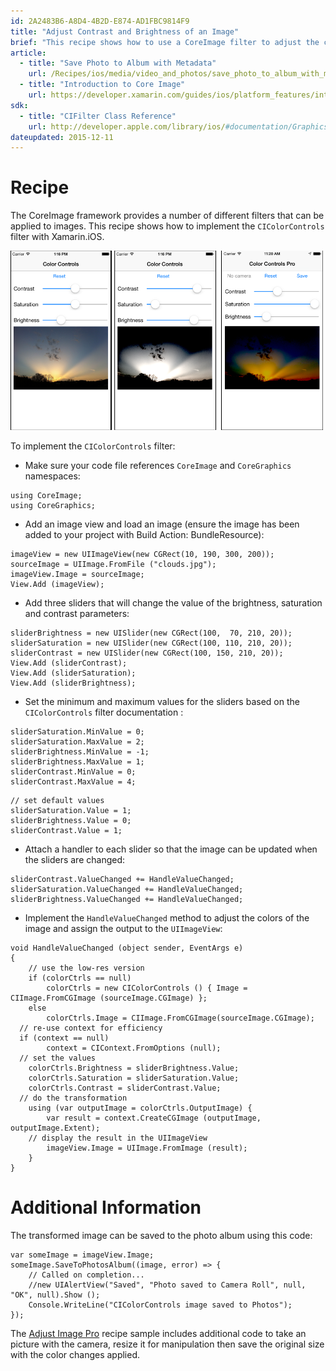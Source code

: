 ```yaml
---
id: 2A2483B6-A8D4-4B2D-E874-AD1FBC9814F9
title: "Adjust Contrast and Brightness of an Image"
brief: "This recipe shows how to use a CoreImage filter to adjust the contrast, saturation and brightness of an image."
article:
  - title: "Save Photo to Album with Metadata" 
    url: /Recipes/ios/media/video_and_photos/save_photo_to_album_with_metadata
  - title: "Introduction to Core Image" 
    url: https://developer.xamarin.com/guides/ios/platform_features/introduction_to_coreimage
sdk:
  - title: "CIFilter Class Reference" 
    url: http://developer.apple.com/library/ios/#documentation/GraphicsImaging/Reference/QuartzCoreFramework/Classes/CIFilter_Class/Reference/Reference.html
dateupdated: 2015-12-11
---
```


# Recipe

The CoreImage framework provides a number of different
filters that can be applied to images. This recipe shows how to implement the
`CIColorControls` filter with Xamarin.iOS.



 [ ![](Images/ColorControls.png)](Images/ColorControls.png)

To implement the `CIColorControls` filter:

-  Make sure your code file references `CoreImage` and `CoreGraphics` namespaces:


```
using CoreImage;
using CoreGraphics;
```

-  Add an image view and load an image (ensure the image has been added to your project with Build Action: BundleResource):


```
imageView = new UIImageView(new CGRect(10, 190, 300, 200));
sourceImage = UIImage.FromFile ("clouds.jpg");
imageView.Image = sourceImage;
View.Add (imageView);
```

-  Add three sliders that will change the value of the brightness, saturation and contrast parameters:


```
sliderBrightness = new UISlider(new CGRect(100,  70, 210, 20));
sliderSaturation = new UISlider(new CGRect(100, 110, 210, 20));
sliderContrast = new UISlider(new CGRect(100, 150, 210, 20));
View.Add (sliderContrast);
View.Add (sliderSaturation);
View.Add (sliderBrightness);
```

-  Set the minimum and maximum values for the sliders based on the `CIColorControls` filter documentation :


```
sliderSaturation.MinValue = 0;
sliderSaturation.MaxValue = 2;
sliderBrightness.MinValue = -1;
sliderBrightness.MaxValue = 1;
sliderContrast.MinValue = 0;
sliderContrast.MaxValue = 4;
```

```
// set default values
sliderSaturation.Value = 1;
sliderBrightness.Value = 0;
sliderContrast.Value = 1;
```

-  Attach a handler to each slider so that the image can be updated when the sliders are changed:


```
sliderContrast.ValueChanged += HandleValueChanged;
sliderSaturation.ValueChanged += HandleValueChanged;
sliderBrightness.ValueChanged += HandleValueChanged;
```

-  Implement the `HandleValueChanged` method to adjust the colors of the image and assign the output to the `UIImageView`:


```
void HandleValueChanged (object sender, EventArgs e)
{
	// use the low-res version
	if (colorCtrls == null)
		colorCtrls = new CIColorControls () { Image = CIImage.FromCGImage (sourceImage.CGImage) };
	else
		colorCtrls.Image = CIImage.FromCGImage(sourceImage.CGImage);
  // re-use context for efficiency
  if (context == null)
		context = CIContext.FromOptions (null);
  // set the values
	colorCtrls.Brightness = sliderBrightness.Value;
	colorCtrls.Saturation = sliderSaturation.Value;
	colorCtrls.Contrast = sliderContrast.Value;
  // do the transformation
	using (var outputImage = colorCtrls.OutputImage) {
		var result = context.CreateCGImage (outputImage, outputImage.Extent);
    // display the result in the UIImageView
		imageView.Image = UIImage.FromImage (result);
	}
}
```

# Additional Information

The transformed image can be saved to the photo album using this code:

```
var someImage = imageView.Image;
someImage.SaveToPhotosAlbum((image, error) => {
    // Called on completion...
    //new UIAlertView("Saved", "Photo saved to Camera Roll", null, "OK", null).Show ();
    Console.WriteLine("CIColorControls image saved to Photos");
});
```

The [Adjust Image Pro](https://github.com/xamarin/Recipes/tree/master/ios/media/coreimage/adjust_contrast_and_brightness_of_an_image/color_controls_pro)
recipe sample includes additional code to take an picture with
the camera, resize it for manipulation then save the original size with the
color changes applied.

